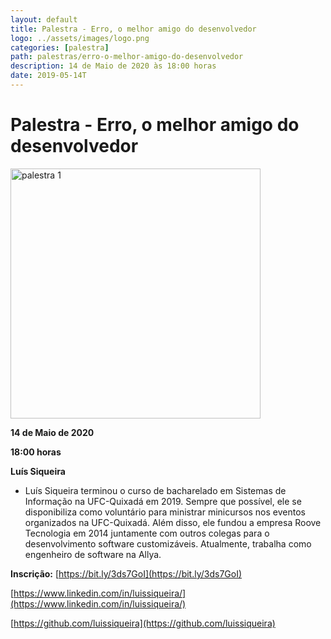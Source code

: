 ```yaml
---
layout: default
title: Palestra - Erro, o melhor amigo do desenvolvedor
logo: ../assets/images/logo.png
categories: [palestra]
path: palestras/erro-o-melhor-amigo-do-desenvolvedor
description: 14 de Maio de 2020 às 18:00 horas
date: 2019-05-14T
---
```



# Palestra - Erro, o melhor amigo do desenvolvedor  

<img src="../assets/images/p2.jpeg" alt="palestra 1" width="400">
  
<i class="fa fa-calendar-check-o" aria-hidden="true" style="color: #159957"></i> **14 de Maio de 2020**

<i class="fa fa-clock-o" aria-hidden="true" style="color: #159957"></i> **18:00 horas**

<i class="fas fa-chalkboard-teacher"  style="color: #159957"></i> **Luís Siqueira**

  * Luís Siqueira terminou o curso de bacharelado em Sistemas de Informação na UFC-Quixadá em 2019. Sempre que possível, ele se disponibiliza como voluntário para ministrar minicursos nos eventos organizados na UFC-Quixadá. Além disso, ele fundou a empresa Roove Tecnologia em 2014 juntamente com outros colegas para o desenvolvimento software customizáveis. Atualmente, trabalha como engenheiro de software na Allya. 

<i class="fas fa-clipboard-check" style="color: #159957"></i> **Inscrição:** [https://bit.ly/3ds7GoI](https://bit.ly/3ds7GoI)

<i class="fab fa-linkedin" style="color: #159957"></i> [https://www.linkedin.com/in/luissiqueira/](https://www.linkedin.com/in/luissiqueira/)

<i class="fab fa-github" style="color: #159957"></i>  [https://github.com/luissiqueira](https://github.com/luissiqueira)
